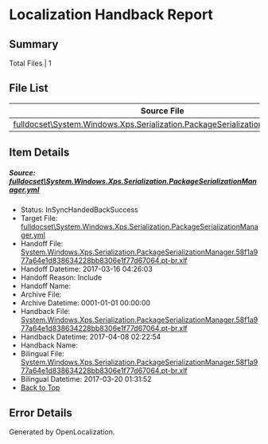 # <a name='report-top'></a> Localization Handback Report

## Summary
 Total Files | 1

## File List
 Source File | Status | Details 
 ----------- | ------ | ------- 
 [fulldocset\System.Windows.Xps.Serialization.PackageSerializationManager.yml](https://github.com/OpenLocalizationTestOrg/ECMA2YamlTestRepo2/blob/9a577bbd8ead778fd4723fbdbce691e69b3b14d4/fulldocset/System.Windows.Xps.Serialization.PackageSerializationManager.yml) | InSyncHandedBackSuccess | [Details](#b3598a6a4ccff15273f0015a517ce149cc2a62e987055)

## Item Details
##### <a name='b3598a6a4ccff15273f0015a517ce149cc2a62e987055'></a> Source: [fulldocset\System.Windows.Xps.Serialization.PackageSerializationManager.yml](https://github.com/OpenLocalizationTestOrg/ECMA2YamlTestRepo2/blob/9a577bbd8ead778fd4723fbdbce691e69b3b14d4/fulldocset/System.Windows.Xps.Serialization.PackageSerializationManager.yml)
* Status: InSyncHandedBackSuccess
* Target File: [fulldocset\System.Windows.Xps.Serialization.PackageSerializationManager.yml](https://github.com/OpenLocalizationTestOrg/ECMA2YamlTestRepo2.pt-br/blob/5cf27a6646b0e7cafb154fb3c8e66d0a8186f8d6/fulldocset/System.Windows.Xps.Serialization.PackageSerializationManager.yml)
* Handoff File: [System.Windows.Xps.Serialization.PackageSerializationManager.58f1a977a64e1d838634228bb8306e1f77d67064.pt-br.xlf](https://github.com/OpenLocalizationTestOrg/ECMA2YamlTestRepo2.handoff/blob/72db55450b00c424fa5883892a3a66a8a47646cd/ol-handoff/OpenLocalizationTestOrg/ECMA2YamlTestRepo2.pt-br/master/fulldocset/System.Windows.Xps.Serialization.PackageSerializationManager.58f1a977a64e1d838634228bb8306e1f77d67064.pt-br.xlf)
* Handoff Datetime: 2017-03-16 04:26:03
* Handoff Reason: Include
* Handoff Name: 
* Archive File: 
* Archive Datetime: 0001-01-01 00:00:00
* Handback File: [System.Windows.Xps.Serialization.PackageSerializationManager.58f1a977a64e1d838634228bb8306e1f77d67064.pt-br.xlf](https://github.com/OpenLocalizationTestOrg/ECMA2YamlTestRepo2.handback/blob/73928fe49aaf55f8c6970be49af5380230f26fca/ol-handback/OpenLocalizationTestOrg/ECMA2YamlTestRepo2.pt-br/master/fulldocset/System.Windows.Xps.Serialization.PackageSerializationManager.58f1a977a64e1d838634228bb8306e1f77d67064.pt-br.xlf)
* Handback Datetime: 2017-04-08 02:22:54
* Handback Name: 
* Bilingual File: [System.Windows.Xps.Serialization.PackageSerializationManager.58f1a977a64e1d838634228bb8306e1f77d67064.pt-br.xlf](https://github.com/OpenLocalizationTestOrg/ECMA2YamlTestRepo2.handback/blob/9f91d94234cbab7e958c95425af5c880956eb801/ol-handback/OpenLocalizationTestOrg/ECMA2YamlTestRepo2.pt-br/master/fulldocset/System.Windows.Xps.Serialization.PackageSerializationManager.58f1a977a64e1d838634228bb8306e1f77d67064.pt-br.xlf)
* Bilingual Datetime: 2017-03-20 01:31:52
* [Back to Top](#report-top)


## Error Details

Generated by OpenLocalization.
